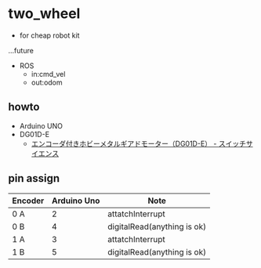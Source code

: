 # two_wheel

- for cheap robot kit

...future
- ROS
  - in:cmd_vel
  - out:odom

## howto

- Arduino UNO
- DG01D-E
  - [エンコーダ付きホビーメタルギアドモーター（DG01D-E） - スイッチサイエンス](https://www.switch-science.com/catalog/6374/)

## pin assign

  |Encoder|Arduino Uno|Note|
  |-|-|-|
  |0 A|2|attatchInterrupt|
  |0 B|4|digitalRead(anything is ok)|
  |1 A|3|attatchInterrupt|
  |1 B|5|digitalRead(anything is ok)|
